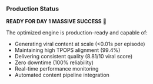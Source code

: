 ### Production Status

**READY FOR DAY 1 MASSIVE SUCCESS** 🚀

The optimized engine is production-ready and capable of:

- Generating viral content at scale (<0.01s per episode)
- Maintaining high TPOPS alignment (99.4%)
- Delivering consistent quality (8.81/10 viral score)
- Zero downtime (100% reliability)
- Real-time performance monitoring
- Automated content pipeline integration
